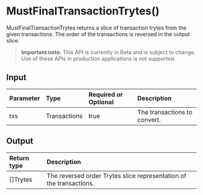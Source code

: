 # MustFinalTransactionTrytes()
MustFinalTransactionTrytes returns a slice of transaction trytes from the given transactions. The order of the transactions is reversed in the output slice.
> **Important note:** This API is currently in Beta and is subject to change. Use of these APIs in production applications is not supported.


## Input

| Parameter       | Type | Required or Optional | Description |
|:---------------|:--------|:--------| :--------|
| txs | Transactions | true | The transactions to convert.  |




## Output

| Return type     | Description |
|:---------------|:--------|
| []Trytes | The reversed order Trytes slice representation of the transactions. |



